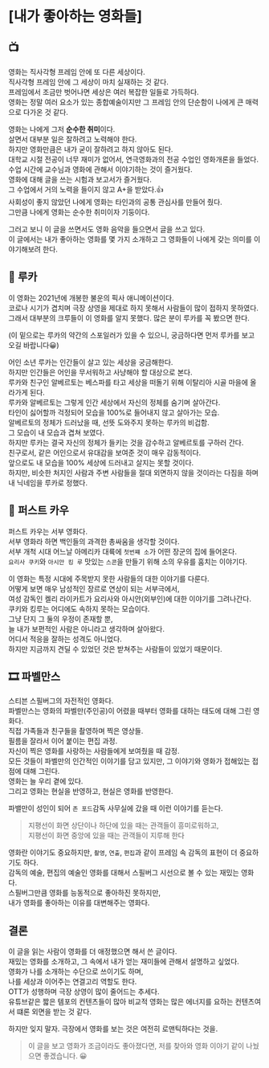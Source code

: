 # [내가 좋아하는 영화들]

## 📺 

영화는 직사각형 프레임 안에 또 다른 세상이다.  
직사각형 프레임 안에 그 세상이 마치 실재하는 것 같다.  
프레임에서 조금만 벗어나면 세상은 여러 복잡한 일들로 가득하다.  
영화는 정말 여러 요소가 있는 종합예술이지만 그 프레임 안의 단순함이 나에게 큰 매력으로 다가온 것 같다.  

영화는 나에게 그저 **순수한 취미**이다.  
살면서 대부분 일은 잘하려고 노력해야 한다.  
하지만 영화만큼은 내가 굳이 잘하려고 하지 않아도 된다.  
대학교 시절 전공이 너무 재미가 없어서, 연극영화과의 전공 수업인 영화개론을 들었다.   
수업 시간에 교수님과 영화에 관해서 이야기하는 것이 즐거웠다.  
영화에 대해 글을 쓰는 시험과 보고서가 즐거웠다.  
그 수업에서 거의 노력을 들이지 않고 A+을 받았다.👍  
사회성이 좋지 않았던 나에게 영화는 타인과의 공통 관심사를 만들어 줬다.  
그만큼 나에게 영화는 순수한 취미이자 기둥이다.

그러고 보니 이 글을 쓰면서도 영화 음악을 들으면서 글을 쓰고 있다.  
이 글에서는 내가 좋아하는 영화를 몇 가지 소개하고 그 영화들이 나에게 갖는 의미를 이야기해보려 한다.

## 🧜‍ 루카
이 영화는 2021년에 개봉한 불운의 픽사 애니메이션이다.    
코로나 시기가 겹치며 극장 상영을 제대로 하지 못해서 사람들이 많이 접하지 못하였다.  
그래서 대부분의 크루들이 이 영화를 알지 못했다. 많은 분이 루카를 꼭 봤으면 한다.

(이 밑으로는 루카의 약간의 스포일러가 있을 수 있으니, 궁금하다면 먼저 루카를 보고 오길 바랍니다😀)

어인 소년 루카는 인간들이 살고 있는 세상을 궁금해한다.  
하지만 인간들은 어인을 무서워하고 사냥해야 할 대상으로 본다.  
루카와 친구인 알베르토는 베스파를 타고 세상을 떠돌기 위해 이탈리아 시골 마을에 올라가게 된다.  
루카와 알베르토는 그렇게 인간 세상에서 자신의 정체를 숨기며 살아간다.  
타인이 싫어할까 걱정되어 모습을 100%로 들어내지 않고 살아가는 모습.  
알베르토의 정체가 드러났을 때, 선뜻 도와주지 못하는 루카의 비겁함.  
그 모습이 내 모습과 겹쳐 보였다.  
하지만 루카는 결국 자신의 정체가 들키는 것을 감수하고 알베르토를 구하러 간다.  
친구로서, 같은 어인으로서 유대감을 보여준 것이 매우 감동적이다.  
앞으로도 내 모습을 100% 세상에 드러내고 살지는 못할 것이다.  
하지만, 비슷한 처지인 사람과 주변 사람들을 절대 외면하지 않을 것이라는 다짐을 하며 내 닉네임을 루카로 정했다.

## 🐄 퍼스트 카우
퍼스트 카우는 서부 영화다.  
서부 영화라 하면 백인들의 과격한 총싸움을 생각할 것이다.  
서부 개척 시대 어느날 아메리카 대륙에 `첫번쨰 소`가 어떤 장군의 집에 들어온다.  
`요리사 쿠키`와 `아시안 킹 루` 맛있는 `스콘`을 만들기 위해 소의 우유를 훔치는 이야기다.
 
이 영화는 특정 시대에 주목받지 못한 사람들의 대한 이야기를 다룬다.  
어떻게 보면 매우 남성적인 장르로 연상이 되는 서부극에서,  
여성 감독인 켈리 라이카트가 요리사와 아시안(외부인)에 대한 이야기를 그려나간다.  
쿠키와 킹루는 어디에도 속하지 못하는 모습이다.  
그냥 단지 그 둘의 우정이 존재할 뿐,  
늘 내가 보편적인 사람은 아니라고 생각하며 살아왔다.  
어디서 적응을 잘하는 성격도 아니었다.  
하지만 지금까지 견딜 수 있었던 것은 받쳐주는 사람들이 있었기 때문이다.  


## 🎞️ 파벨만스
스티븐 스필버그의 자전적인 영화다.  
파벨만스는 영화의 
파벨만(주인공)이 어렸을 때부터 영화를 대하는 태도에 대해 그린 영화다.  
직접 가족들과 친구들을 촬영하며 찍은 영상들.  
필름을 잘라서 이어 붙이는 편집 과정.  
자신이 찍은 영화를 사랑하는 사람들에게 보여줬을 때 감정.  
모든 것들이 파벨만의 인간적인 이야기를 담고 있지만, 그 이야기와 영화가 접해있는 접점에 대해 그린다.  
영화는 늘 우리 곁에 있다.  
그리고 영화는 현실을 반영하고, 현실은 영화를 반영한다.  

파밸만이 성인이 되어 `존 포드`감독 사무실에 갔을 때 이런 이야기를 듣는다.

> 지평선이 화면 상단이나 하단에 있을 때는 관객들이 흥미로워하고,  
> 지평선이 화면 중앙에 있을 때는 관객들이 지루해 한다

영화란 이야기도 중요하지만, `촬영`, `연출`, `편집`과 같이 프레임 속 감독의 표현이 더 중요하기도 하다.  
감독의 예술, 편집의 예술인 영화를 대해서 스필버그 시선으로 볼 수 있는 재밌는 영화다.  
스필버그만큼 영화를 능동적으로 좋아하진 못하지만,  
내가 영화를 좋아하는 이유를 대변해주는 영화다.
 

## 결론

이 글을 읽는 사람이 영화를 더 애정했으면 해서 쓴 글이다.  
재밌는 영화를 소개하고, 그 속에서 내가 얻는 재미들에 관해서 설명하고 싶었다.  
영화가 나를 소개하는 수단으로 쓰이기도 하며,  
나를 세상과 이어주는 연결고리 역할도 한다.  
OTT가 성행하며 극장 상영이 많이 줄어드는 추세다.  
유튜브같은 짧은 템포의 컨텐츠들이 많아 비교적 영화는 많은 에너지를 요하는 컨텐츠여서 떄론 외면을 받는 것 같다.

하지만 잊지 말자. 극장에서 영화를 보는 것은 여전히 로맨틱하다는 것을.

> 이 글을 보고 영화가 조금이라도 좋아졌다면, 저를 찾아와 영화 이야기 같이 나눴으면 좋겠습니다. 😀



